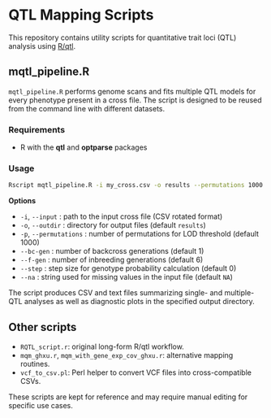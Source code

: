# QTL Mapping Scripts

This repository contains utility scripts for quantitative trait loci (QTL) analysis using [R/qtl](https://rqtl.org/).

## mqtl_pipeline.R

`mqtl_pipeline.R` performs genome scans and fits multiple QTL models for every
phenotype present in a cross file. The script is designed to be reused from the
command line with different datasets.

### Requirements
- R with the **qtl** and **optparse** packages

### Usage
```bash
Rscript mqtl_pipeline.R -i my_cross.csv -o results --permutations 1000
```

**Options**
- `-i`, `--input` : path to the input cross file (CSV rotated format)
- `-o`, `--outdir` : directory for output files (default `results`)
- `-p`, `--permutations` : number of permutations for LOD threshold (default 1000)
- `--bc-gen` : number of backcross generations (default 1)
- `--f-gen` : number of inbreeding generations (default 6)
- `--step` : step size for genotype probability calculation (default 0)
- `--na` : string used for missing values in the input file (default `NA`)

The script produces CSV and text files summarizing single- and multiple-QTL
analyses as well as diagnostic plots in the specified output directory.

## Other scripts
- `RQTL_script.r`: original long-form R/qtl workflow.
- `mqm_ghxu.r`, `mqm_with_gene_exp_cov_ghxu.r`: alternative mapping routines.
- `vcf_to_csv.pl`: Perl helper to convert VCF files into cross-compatible CSVs.

These scripts are kept for reference and may require manual editing for specific
use cases.
